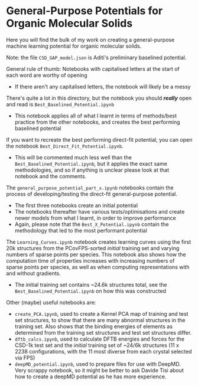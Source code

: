 # General-Purpose Potentials for Organic Molecular Solids

Here you will find the bulk of my work on creating a general-purpose machine learning potential for organic molecular solids.

Note: the file `CSD_GAP_model.json` is Aditi's preliminary baselined potential.

General rule of thumb: Notebooks with capitalised letters at the start of each word are worthy of opening
- If there aren't any capitalised letters, the notebook will likely be a messy

There's quite a lot in this directory, but the notebook you should ___really___ open and read is `Best_Baselined_Potential.ipynb`
- This notebook applies all of what I learnt in terms of methods/best practice from the other notebooks, and creates the best performing baselined potential

If you want to recreate the best performing direct-fit potential, you can open the notebook `Best_Direct_Fit_Potential.ipynb`.
- This will be commented much less well than the `Best_Baselined_Potential.ipynb`, but it applies the exact same methodologies, and so if anything is unclear please look at that notebook and the comments.

The `general_purpose_potential_part_x.ipynb` notebooks contain the process of developing/testing the direct-fit general-purpose potential.
- The first three notebooks create an initial potential
- The notebooks thereafter have various tests/optimisations and create newer models from what I learnt, in order to improve performance
- Again, please note that the `Best_X_Potential.ipynb` contain the methodology that led to the most performant potential

The `Learning_Curves.ipynb` notebook creates learning curves using the first 20k structures from the PCovFPS-sorted _initial_ training set and varying numbers of sparse points per species. This notebook also shows how the computation time of properties increases with increasing numbers of sparse points per species, as well as when computing representations with and without gradients.
- The initial training set contains ~24.6k structures total, see the `Best_Baselined_Potential.ipynb` on how this was constructed

Other (maybe) useful notebooks are:
- `create_PCA.ipynb`, used to create a Kernel PCA map of training and test set structures, to show that there are many abnormal structures in the training set. Also shows that the binding energies of elements as determined from the training set structures and test set structures differ.
- `dftb_calcs.ipynb`, used to calculate DFTB energies and forces for the CSD-1k test set and the _initial_ training set of ~24/6k structures (11 x 2238 configurations, with the 11 most diverse from each crystal selected via FPS)
- `deepMD_potential.ipynb`, used to prepare files for use with DeepMD. Very scrappy notebook, so it might be better to ask Davide Tisi about how to create a deepMD potential as he has more experience.
